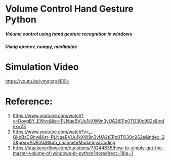 # Volume Control Hand Gesture Python
##### Volume control using hand gesture recognition in windows
##### Using opencv, numpy, mediapipe

# Simulation Video
https://youtu.be/ymqnzp4E6lk

# Reference: </br>
1. https://www.youtube.com/watch?v=DoygBY_EWyc&list=PLNqeBVUu1kXW9n3yUA2tEPp0TO30c9S2s&index=23
2. https://www.youtube.com/watch?v=_-GkbBsDGhw&list=PLNqeBVUu1kXW9n3yUA2tEPp0TO30c9S2s&index=23&pp=gAQBiAQB&ab_channel=MudahnyaCoding
3. https://stackoverflow.com/questions/73244635/how-to-simply-get-the-master-volume-of-windows-in-python?noredirect=1&lq=1
